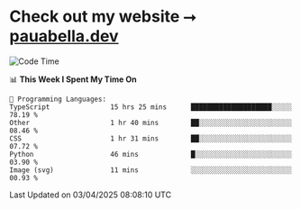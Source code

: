 # Check out my website ⭢ [pauabella.dev](https://pauabella.dev)

<!--START_SECTION:waka-->
![Code Time](http://img.shields.io/badge/Code%20Time-4%2C284%20hrs%2015%20mins-blue)

📊 **This Week I Spent My Time On** 

```text
💬 Programming Languages: 
TypeScript               15 hrs 25 mins      ████████████████████░░░░░   78.19 % 
Other                    1 hr 40 mins        ██░░░░░░░░░░░░░░░░░░░░░░░   08.46 % 
CSS                      1 hr 31 mins        ██░░░░░░░░░░░░░░░░░░░░░░░   07.72 % 
Python                   46 mins             █░░░░░░░░░░░░░░░░░░░░░░░░   03.90 % 
Image (svg)              11 mins             ░░░░░░░░░░░░░░░░░░░░░░░░░   00.93 % 
```


 Last Updated on 03/04/2025 08:08:10 UTC
<!--END_SECTION:waka-->
